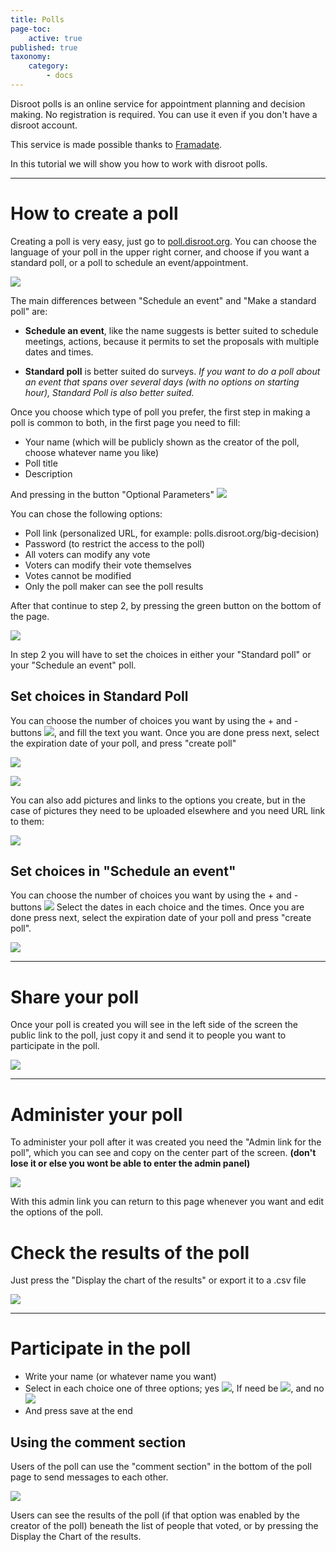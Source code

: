 ```yaml
---
title: Polls
page-toc:
    active: true
published: true
taxonomy:
    category:
        - docs
---
```


Disroot polls is an online service for appointment planning and decision making.
No registration is required. You can use it even if you don't have a disroot account.

This service is made possible thanks to [Framadate](https://framadate.org/).

In this tutorial we will show you how to work with disroot polls.

----------

# How to create a poll

Creating a poll is very easy, just go to [poll.disroot.org](https://poll.disroot.org/). You can choose the language of your poll in the upper right corner, and choose if you want a standard poll, or a poll to schedule an event/appointment.

![](en/polls1.png)

The main differences between "Schedule an event" and "Make a standard poll" are:

* **Schedule an event**, like the name suggests is better suited to schedule meetings, actions, because it permits to set the proposals  with multiple dates and times.

* **Standard poll** is better suited do surveys. *If you want to do a poll about an event that spans over several days (with no options on starting hour), Standard Poll is also better suited.*

Once you choose which type of poll you prefer, the first step in making a poll is common to both, in the first page you need to fill:

* Your name (which will be publicly shown as the creator of the poll, choose whatever name you like)
* Poll title
* Description

And pressing in the button "Optional Parameters"  ![](en/polls07.png?resize=40,18)

You can chose the following options:

* Poll link (personalized URL, for example: polls.disroot.org/big-decision)
* Password (to restrict the access to the poll)
* All voters can modify any vote
* Voters can modify their vote themselves
* Votes cannot be modified
* Only the poll maker can see the poll results

After that continue to step 2, by pressing the green button on the bottom of the page.

![](en/polls2.gif)

In step 2 you will have to set the choices in either your "Standard poll" or your "Schedule an event" poll.

## Set choices in Standard Poll
You can choose the number of choices you want by using the + and - buttons ![](en/polls2.png?resize=40,18), and fill the text you want. Once you are done press next, select the expiration date of your poll, and press "create poll"

![](en/polls3.gif)

![](en/polls4.gif)

You can also add pictures and links to the options you create, but in the case of pictures they need to be uploaded elsewhere and you need URL link to them:

![](en/polls5.gif)

## Set choices in "Schedule an event"
You can choose the number of choices you want by using the + and - buttons  ![](en/polls2.png?resize=40,18) Select the dates in each choice and the times. Once you are done press next, select the expiration date of your poll and press "create poll".

![](en/polls6.gif)

----------

# Share your poll

Once your poll is created you will see in the left side of the screen the public link to the poll, just copy it and send it to people you want to participate in the poll.

![](en/polls7.gif)

----------
# Administer your poll
To administer your poll after it was created you need the "Admin link for the poll", which you can see and copy on the center part of the screen. **(don't lose it or else you wont be able to enter the admin panel)**

![](en/polls3.png)

With this admin link you can return to this page whenever you want and edit the options of the poll.

# Check the results of the poll
Just press the "Display the chart of the results" or export it to a .csv file

![](en/polls8.gif)

----------

# Participate in the poll


* Write your name (or whatever name you want)
* Select in each choice one of three options; yes ![](en/polls4.png?resize=32,22), If need be ![](en/polls5.png?resize=31,20), and no ![](en/polls6.png?resize=32,21)
* And press save at the end

## Using the comment section
Users of the poll can use the "comment section" in the bottom of the poll page to send messages to each other.

![](en/polls9.gif)

Users can see the results of the poll (if that option was enabled by the creator of the poll) beneath the list of people that voted, or by pressing the Display the Chart of the results.

